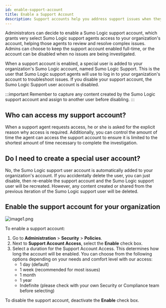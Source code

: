 ```yaml
---
id: enable-support-account
title: Enable a Support Account
description: Support accounts help you address support issues when they arise.
---
```


Administrators can decide to enable a Sumo Logic support account, which grants very select Sumo Logic support agents access to your organization's account, helping those agents to review and resolve complex issues. Admins can choose to keep the support account enabled full-time, or the account can be disabled when no issues are being investigated.

When a support account is enabled, a special user is added to your organization's Sumo Logic account, named Sumo Logic Support. This is the user that Sumo Logic support agents will use to log in to your organization's account to troubleshoot issues. If you disable your support account, the Sumo Logic Support user account is disabled.

:::important
Remember to capture any content created by the Sumo Logic support account and assign to another user before disabling.
:::

## Who can access my support account?

When a support agent requests access, he or she is asked for the explicit reason why access is required. Additionally, you can control
the amount of time the agent can access the support account to ensure it is limited to the shortest amount of time necessary to complete the investigation.

## Do I need to create a special user account? 

No, the Sumo Logic support user account is automatically added to your organization's account. If you accidentally delete the user, you can
just disable, then re-enable the support account and the Sumo Logic support user will be recreated. However, any content created or shared from the previous iteration of the Sumo Logic support user will be deleted.

## Enable the support account for your organization

![image1.png](/img/security/enable-support1.png)

To enable a support account:

1. Go to **Administration** > **Security** > **Policies**.
1. Next to **Support Account Access**, select the **Enable** check box.
1. Select a duration for the Support Account Access. This determines how long the account will be enabled. You can choose from the following options depending on your needs and comfort level with our access:
    * 1 day (default)
    * 1 week (recommended for most issues)
    * 1 month
    * 1 year
    * Indefinite (please check with your own Security or Compliance team before selecting)

To disable the support account, deactivate the **Enable** check box.
